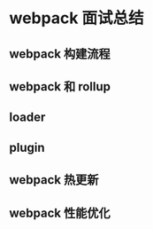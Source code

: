 # webpack 面试总结

## webpack 构建流程

## webpack 和 rollup

## loader

## plugin

## webpack 热更新

## webpack 性能优化
